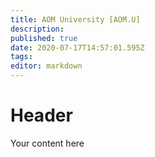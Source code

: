 ```yaml
---
title: AOM University [AOM.U]
description: 
published: true
date: 2020-07-17T14:57:01.595Z
tags: 
editor: markdown
---
```


# Header
Your content here